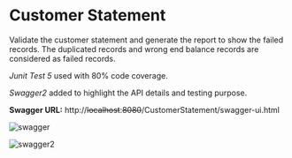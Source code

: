 # Customer Statement
Validate the customer statement and generate the report to show the failed records.
The duplicated records and wrong end balance records are considered as failed records.

*Junit Test 5* used with 80% code coverage.

*Swagger2* added to highlight the API details and testing purpose.



**Swagger URL:** http://~~localhost~~:~~8080~~/CustomerStatement/swagger-ui.html

![swagger](https://user-images.githubusercontent.com/51176876/58591986-22f12100-8285-11e9-8c28-c4e4051635b9.png)


![swagger2](https://user-images.githubusercontent.com/51176876/58592214-95620100-8285-11e9-95bc-22ff4fdaecb4.png)
